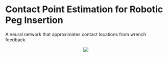 # Contact Point Estimation for Robotic Peg Insertion
A neural network that approximates contact locations from wrench feedback.
<p align="center">
  <img src="https://github.com/kevin-troy/peg_contact_net/blob/main/results/eval_scenarios.gif">
</p>
